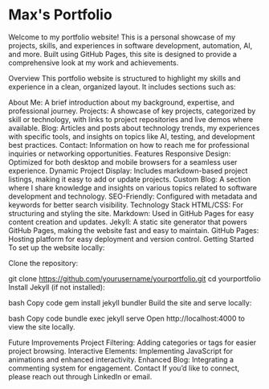 # Max's Portfolio
Welcome to my portfolio website! This is a personal showcase of my projects, skills, and experiences in software development, automation, AI, and more. Built using GitHub Pages, this site is designed to provide a comprehensive look at my work and achievements.

Overview
This portfolio website is structured to highlight my skills and experience in a clean, organized layout. It includes sections such as:

About Me: A brief introduction about my background, expertise, and professional journey.
Projects: A showcase of key projects, categorized by skill or technology, with links to project repositories and live demos where available.
Blog: Articles and posts about technology trends, my experiences with specific tools, and insights on topics like AI, testing, and development best practices.
Contact: Information on how to reach me for professional inquiries or networking opportunities.
Features
Responsive Design: Optimized for both desktop and mobile browsers for a seamless user experience.
Dynamic Project Display: Includes markdown-based project listings, making it easy to add or update projects.
Custom Blog: A section where I share knowledge and insights on various topics related to software development and technology.
SEO-Friendly: Configured with metadata and keywords for better search visibility.
Technology Stack
HTML/CSS: For structuring and styling the site.
Markdown: Used in GitHub Pages for easy content creation and updates.
Jekyll: A static site generator that powers GitHub Pages, making the website fast and easy to maintain.
GitHub Pages: Hosting platform for easy deployment and version control.
Getting Started
To set up the website locally:

Clone the repository:

git clone https://github.com/yourusername/yourportfolio.git
cd yourportfolio
Install Jekyll (if not installed):

bash
Copy code
gem install jekyll bundler
Build the site and serve locally:

bash
Copy code
bundle exec jekyll serve
Open http://localhost:4000 to view the site locally.

Future Improvements
Project Filtering: Adding categories or tags for easier project browsing.
Interactive Elements: Implementing JavaScript for animations and enhanced interactivity.
Enhanced Blog: Integrating a commenting system for engagement.
Contact
If you’d like to connect, please reach out through LinkedIn or email.
